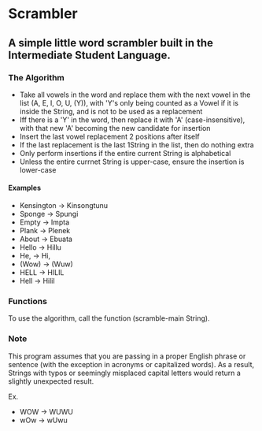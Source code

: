 # Scrambler
## A simple little word scrambler built in the Intermediate Student Language. 
### The Algorithm 
- Take all vowels in the word and replace them with the next vowel in the list
(A, E, I, O, U, (Y)), with 'Y's only being counted as a Vowel if it is inside
the String, and is not to be used as a replacement
- Iff there is a 'Y' in the word, then replace it with 'A' (case-insensitive),
  with that new 'A' becoming the new candidate for insertion
- Insert the last vowel replacement 2 positions after itself
- If the last replacement is the last 1String in the list, then do nothing
extra
- Only perform insertions if the entire current String is alphabetical
- Unless the entire currnet String is upper-case, ensure the insertion is lower-case

#### Examples
- Kensington -> Kinsongtunu
- Sponge -> Spungi
- Empty -> Impta
- Plank -> Plenek
- About -> Ebuata
- Hello -> Hillu
- He, -> Hi,
- (Wow) -> (Wuw)
- HELL -> HILIL
- Hell -> Hilil

### Functions
To use the algorithm, call the function (scramble-main String).

### Note
This program assumes that you are passing in a proper English phrase or sentence (with the exception in acronyms or capitalized words). As a result, Strings with typos or seemingly misplaced capital letters would return a slightly unexpected result.

Ex. 
- WOW -> WUWU
- wOw -> wUwu
